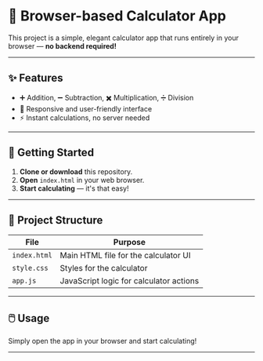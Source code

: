 # 🧮 Browser-based Calculator App

This project is a simple, elegant calculator app that runs entirely in your browser — **no backend required!**

---

## ✨ Features

- ➕ Addition, ➖ Subtraction, ✖️ Multiplication, ➗ Division
- 🎨 Responsive and user-friendly interface
- ⚡ Instant calculations, no server needed

---

## 🚀 Getting Started

1. **Clone or download** this repository.
2. **Open** `index.html` in your web browser.
3. **Start calculating** — it's that easy!

---

## 📁 Project Structure

| File         | Purpose                                 |
|--------------|-----------------------------------------|
| `index.html` | Main HTML file for the calculator UI    |
| `style.css`  | Styles for the calculator               |
| `app.js`     | JavaScript logic for calculator actions |

---

## 🖱️ Usage

Simply open the app in your browser and start calculating!

---